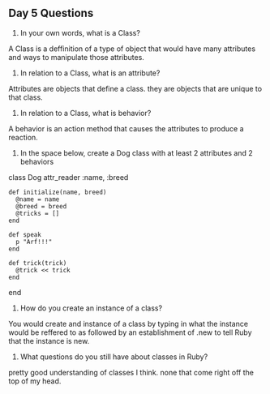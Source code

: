 ## Day 5 Questions

1. In your own words, what is a Class?

  A Class is a deffinition of a type of object that would have many attributes and ways to manipulate those attributes.

1. In relation to a Class, what is an attribute?

  Attributes are objects that define a class. they are objects that are unique to that class.

1. In relation to a Class, what is behavior?

  A behavior is an action method that causes the attributes to produce a reaction.

1. In the space below, create a Dog class with at least 2 attributes and 2 behaviors

  class Dog
    attr_reader :name, :breed

    def initialize(name, breed)
      @name = name
      @breed = breed
      @tricks = []
    end

    def speak
      p "Arf!!!"
    end

    def trick(trick)
      @trick << trick
    end
end

1. How do you create an instance of a class?

  You would create and instance of a class by typing in what the instance would be reffered to as followed by an establishment of .new to tell Ruby that the instance is new.

1. What questions do you still have about classes in Ruby?

  pretty good understanding of classes I think. none that come right off the top of my head. 
